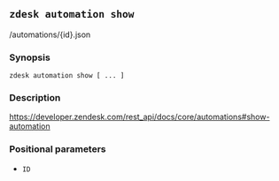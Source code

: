 ## `zdesk automation show`

/automations/{id}.json

### Synopsis

    zdesk automation show [ ... ]

### Description

https://developer.zendesk.com/rest_api/docs/core/automations#show-automation

### Positional parameters

* `ID`

